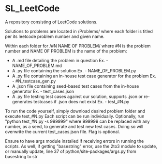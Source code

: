 # SL_LeetCode
A repository consisting of LeetCode solutions.

Solutions to problems are located in /Problems/ where each folder is titled per its leetcode problem number and given name.



Within each folder for /#N NAME OF PROBLEM/ where #N is the problem number and NAME OF PROBLEM is the name of the problem:
  - A .md file detailing the problem in question Ex. - NAME_OF_PROBLEM.md
  - A .py file containing the solution Ex. - NAME_OF_PROBLEM.py
  - A .py file containing an in-house test case generator for the problem Ex. - #N_testcase_gen.py
  - A .json file containing seed-based test cases from the in-house generator Ex. - test_cases.json
  - A .py file testing test cases against our solution, supports .json or re-generates testcases if .json does not exist Ex. - test_#N.py



To run the code yourself, simply download desired problem folder and execute test_#N.py
Each script can be run individually.
Optionally, run "python test_#N.py -s 999999" where 999999 can be replaced with any number, as a seed, to generate and test new test cases. Doing so will overwrite the current test_cases.json file. Flag is optional.

Ensure to have args module installed if receiving errors in running the scripts. As well, if getting "basestring" error, use the 2to3 module to update, or manually update, line 37 of python/site-packages/args.py from basestring to str
